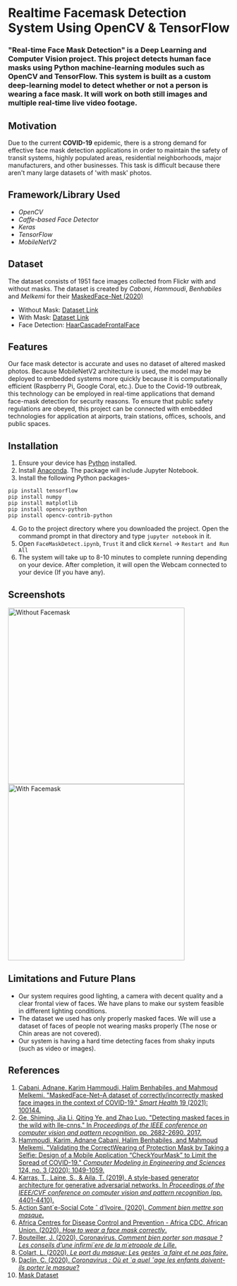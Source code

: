 # Realtime Facemask Detection System Using OpenCV & TensorFlow
### **"Real-time Face Mask Detection"** is a Deep Learning and Computer Vision project. This project detects human face masks using Python machine-learning modules such as OpenCV and TensorFlow. This system is built as a custom deep-learning model to detect whether or not a person is wearing a face mask. It will work on both still images and multiple real-time live video footage.
## Motivation
Due to the current **COVID-19** epidemic, there is a strong demand for effective face mask detection applications in order to maintain the safety of transit systems, highly populated areas, residential neighborhoods, major manufacturers, and other businesses. This task is difficult because there aren't many large datasets of 'with mask' photos.
## Framework/Library Used
* *OpenCV*
* *Caffe-based Face Detector*
* *Keras*
* *TensorFlow*
* *MobileNetV2*
## Dataset
The dataset consists of 1951 face images collected from Flickr with and without masks. The dataset is created by *Cabani*, *Hammoudi*, *Benhabiles* and *Melkemi* for their [MaskedFace-Net (2020)](https://arxiv.org/abs/2008.08016)
* Without Mask: [Dataset Link](https://drive.google.com/drive/folders/1taHKxS66YKJNhdhiGcEdM6nnE5W9zBb1)
* With Mask: [Dataset Link](https://drive.google.com/drive/folders/1IUzo9KtMYFmWxCsdpPG8QOqhOg93vWxL)
* Face Detection: [HaarCascadeFrontalFace](https://github.com/opencv/opencv/tree/master/data/haarcascades)
## Features
Our face mask detector is accurate and uses no dataset of altered masked photos. Because MobileNetV2 architecture is used, the model may be deployed to embedded systems more quickly because it is computationally efficient (Raspberry Pi, Google Coral, etc.). 
Due to the Covid-19 outbreak, this technology can be employed in real-time applications that demand face-mask detection for security reasons. To ensure that public safety regulations are obeyed, this project can be connected with embedded technologies for application at airports, train stations, offices, schools, and public spaces.
## Installation
1. Ensure your device has [Python](https://www.python.org/downloads/) installed.
2. Install [Anaconda](https://www.anaconda.com/). The package will include Jupyter Notebook.
3. Install the following Python packages-
  ```
  pip install tensorflow
  pip install numpy
  pip install matplotlib
  pip install opencv-python
  pip install opencv-contrib-python
  ```
4. Go to the project directory where you downloaded the project. Open the command prompt in that directory and type ```jupyter notebook``` in it.
5. Open ```FaceMaskDetect.ipynb```, ```Trust``` it and click ```Kernel``` -> ```Restart and Run All```
6. The system will take up to 8-10 minutes to complete running depending on your device. After completion, it will open the Webcam connected to your device (If you have any).
## Screenshots
<img
  src="https://i.ibb.co/rF8Ln5J/NO-MASK-1.jpg"
  alt="Without Facemask"
  title="Without Face Mask"
  style="display: inline-block; margin: 0 auto; width: 400px">
<img
  src="https://i.ibb.co/bFQkpTx/Face-Mask-1.jpg"
  alt="With Facemask"
  title="With Face Mask"
  style="display: inline-block; margin: 0 auto; width: 400px">
## Limitations and Future Plans
* Our system requires good lighting, a camera with decent quality and a clear frontal view of faces. We have plans to make our system feasible in different lighting conditions.
* The dataset we used has only properly masked faces. We will use a dataset of faces of people not wearing masks properly (The nose or Chin areas are not covered).
* Our system is having a hard time detecting faces from shaky inputs (such as video or images).
## References
1. [Cabani, Adnane, Karim Hammoudi, Halim Benhabiles, and Mahmoud Melkemi. "MaskedFace-Net–A dataset of correctly/incorrectly masked face images in the context of COVID-19." *Smart Health* 19 (2021): 100144.](https://www.sciencedirect.com/science/article/pii/S2352648320300362)
2. [Ge, Shiming, Jia Li, Qiting Ye, and Zhao Luo. "Detecting masked faces in the wild with lle-cnns." In *Proceedings of the IEEE conference on computer vision and pattern recognition*, pp. 2682-2690. 2017.](https://openaccess.thecvf.com/content_cvpr_2017/html/Ge_Detecting_Masked_Faces_CVPR_2017_paper.html)
3. [Hammoudi, Karim, Adnane Cabani, Halim Benhabiles, and Mahmoud Melkemi. "Validating the CorrectWearing of Protection Mask by Taking a Selfie: Design of a Mobile Application “CheckYourMask” to Limit the Spread of COVID-19." *Computer Modeling in Engineering and Sciences* 124, no. 3 (2020): 1049-1059.](https://hal.science/hal-03323304/)
4. [Karras, T., Laine, S., & Aila, T. (2019). A style-based generator architecture for generative adversarial networks. In *Proceedings of the IEEE/CVF conference on computer vision and pattern recognition* (pp. 4401-4410).](https://openaccess.thecvf.com/content_CVPR_2019/html/Karras_A_Style-Based_Generator_Architecture_for_Generative_Adversarial_Networks_CVPR_2019_paper.html)
5. [Action Sant´e-Social Cote ˆ d’Ivoire. (2020). *Comment bien mettre son masque*.](https://www.facebook.com/110412877115436/photos/comment-bien-mettreson-masque/154573562699367/)
6. [Africa Centres for Disease Control and Prevention - Africa CDC, African Union. (2020). *How to wear a face mask correctly*.](https://africacdc.org/download/how-to-wear-a-face-mask-correctly/)
7. [Bouteiller, J. (2020). Coronavirus. *Comment bien porter son masque ? Les conseils d’une infirmi`ere de la m´etropole de Lille*.](https://actu.fr/hauts-de-france/lille_59350/coronavirus-comment-bien-porter-masque-conseils-dune-infirmiere_32651335.html)
8. [Colart, L. (2020). *Le port du masque: Les gestes `a faire et ne pas faire*.](https://www.lesoir.be/sites/default/files/dpistyles_v2/ena_16_9_in_line/2020/04/21/node_296003/27512244/public/2020/04/21/B9723268640Z.1_20200421182927_000GBLFTKA92.1-0.jpg?itokvge-65yl1587734455)
9. [Daclin, C. (2020). *Coronavirus : Où et `a quel ˆage les enfants doivent-ils porter le masque*?](https://www.rtl.fr/actu/bien-etre/coronavirus-ou-et-a-quel-age-les-enfants-doivent-ils-porter-le-masque-7800688133)
10. [Mask Dataset](https://makeml.app/datasets/mask)
